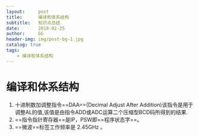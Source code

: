 ```yaml
---
layout:     post
title:      编译和体系结构
subtitle:   知识点总结
date:       2018-02-25
author:     GG
header-img: img/post-bg-1.jpg
catalog: true
tags:
    - 编译和体系结构
---
```



# 编译和体系结构
1. 十进制数加调整指令==DAA==(Decimal Adjust After Addition)该指令是用于调整AL的值,该值是由指令ADD或ADC运算二个压缩型BCD码所得到的结果.
2. ==指令指针寄存器==是IP，PSW即==程序状态字==。
3. ==微波==标签工作频率是 2.45GHz 。